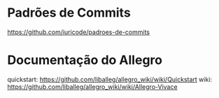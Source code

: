 # Padrões de Commits

https://github.com/iuricode/padroes-de-commits

# Documentação do Allegro

quickstart: https://github.com/liballeg/allegro_wiki/wiki/Quickstart
wiki: https://github.com/liballeg/allegro_wiki/wiki/Allegro-Vivace
